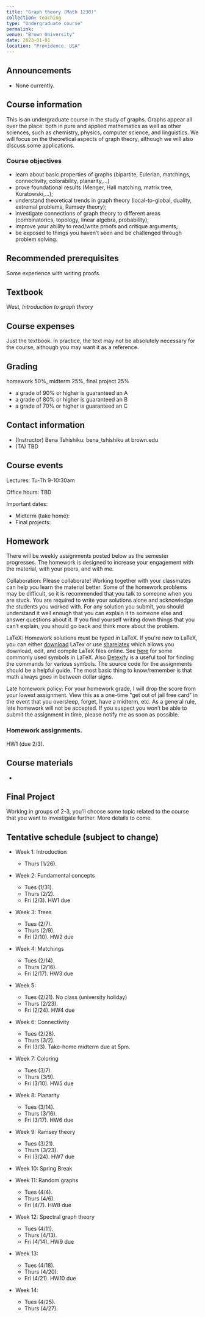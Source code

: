 ```yaml
---
title: "Graph theory (Math 1230)"
collection: teaching
type: "Undergraduate course"
permalink: 
venue: "Brown University"
date: 2023-01-01
location: "Providence, USA"
---
```


## Announcements

* None currently. 

## Course information
This is an undergraduate course in the study of graphs. Graphs appear all over the place: both in pure and applied mathematics as well as other sciences, such as chemistry, physics, computer science, and linguistics. We will focus on the theoretical aspects of graph theory, although we will also discuss some applications. 

### Course objectives
* learn about basic properties of graphs (bipartite, Eulerian, matchings, connectivity, colorability, planarity,...)
* prove foundational results (Menger, Hall matching, matrix tree, Kuratowski,...); 
* understand theoretical trends in graph theory (local-to-global, duality, extremal problems, Ramsey theory); 
* investigate connections of graph theory to different areas (combinatorics, topology, linear algebra, probability); 
* improve your ability to read/write proofs and critique arguments; 
* be exposed to things you haven’t seen and be challenged through problem solving.



## Recommended prerequisites

Some experience with writing proofs. 

## Textbook
West, _Introduction to graph theory_ 

## Course expenses
Just the textbook. In practice, the text may not be absolutely necessary for the course, although you may want it as a reference. 

## Grading
homework 50%, midterm 25%, final project 25%

* a grade of 90% or higher is guaranteed an A
* a grade of 80% or higher is guaranteed an B
* a grade of 70% or higher is guaranteed an C

## Contact information 

* (Instructor) Bena Tshishiku: bena_tshishiku at brown.edu
* (TA) TBD

## Course events 

Lectures: Tu-Th 9-10:30am 

Office hours: TBD

Important dates: 
* Midterm (take home): 
* Final projects: 

## Homework 

There will be weekly assignments posted below as the semester progresses. The homework is designed to increase your engagement with the material, with your peers, and with me.

Collaboration: Please collaborate! Working together with your classmates can help you learn the material better. Some of the homework problems may be difficult, so it is recommended that you talk to someone when you are stuck. You are required to write your solutions alone and acknowledge the students you worked with. For any solution you submit, you should understand it well enough that you can explain it to someone else and answer questions about it. If you find yourself writing down things that you can’t explain, you should go back and think more about the problem. 

LaTeX: Homework solutions must be typed in LaTeX. If you're new to LaTeX, you can either [download](https://www.latex-project.org/get/) LaTex or use [sharelatex](https://www.sharelatex.com/) which allows you download, edit, and compile LaTeX files online. See [here](https://oeis.org/wiki/List_of_LaTeX_mathematical_symbols) for some commonly used symbols in LaTeX. Also [Detexify](http://detexify.kirelabs.org/classify.html) is a useful tool for finding the commands for various symbols. The source code for the assignments should be a helpful guide. The most basic thing to know/remember is that math always goes in between dollar signs. 

Late homework policy: For your homework grade, I will drop the score from your lowest assignment. View this as a one-time "get out of jail free card" in the event that you oversleep, forget, have a midterm, etc. As a general rule, late homework will not be accepted. If you suspect you won’t be able to submit the assignment in time, please notify me as soon as possible. 

### Homework assignments. 

HW1 (due 2/3). 

## Course materials

* 

## Final Project
Working in groups of 2-3, you’ll choose some topic related to the course that you want to investigate further. More details to come. 

## Tentative schedule (subject to change)

* Week 1: Introduction
  * Thurs (1/26). 

* Week 2: Fundamental concepts
  * Tues (1/31). 
  * Thurs (2/2). 
  * Fri (2/3). HW1 due

* Week 3: Trees
  * Tues (2/7). 
  * Thurs (2/9).
  * Fri (2/10). HW2 due

* Week 4: Matchings
  * Tues (2/14).  
  * Thurs (2/16). 
  * Fri (2/17). HW3 due

* Week 5: 
  * Tues (2/21). No class (university holiday)
  * Thurs (2/23). 
  * Fri (2/24). HW4 due

* Week 6: Connectivity
  * Tues (2/28). 
  * Thurs (3/2). 
  * Fri (3/3). Take-home midterm due at 5pm. 

* Week 7: Coloring
  * Tues (3/7). 
  * Thurs (3/9).
  * Fri (3/10). HW5 due

* Week 8: Planarity
  * Tues (3/14). 
  * Thurs (3/16). 
  * Fri (3/17). HW6 due

* Week 9: Ramsey theory
  * Tues (3/21). 
  * Thurs (3/23). 
  * Fri (3/24). HW7 due

* Week 10: Spring Break

* Week 11: Random graphs
  * Tues (4/4). 
  * Thurs (4/6). 
  * Fri (4/7). HW8 due

* Week 12: Spectral graph theory
  * Tues (4/11). 
  * Thurs (4/13). 
  * Fri (4/14). HW9 due

* Week 13: 
  * Tues (4/18). 
  * Thurs (4/20). 
  * Fri (4/21). HW10 due

* Week 14: 
  * Tues (4/25). 
  * Thurs (4/27). 

